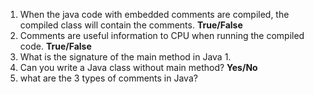 1. When the java code with embedded comments are compiled, the compiled class will contain the comments. **True/False**
2. Comments are useful information to CPU when running the compiled code. **True/False**
3. What is the signature of the main method in Java
   1. 
4. Can you write a Java class without main method? **Yes/No**
5. what are the 3 types of comments in Java? 

